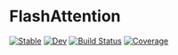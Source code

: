 # FlashAttention

[![Stable](https://img.shields.io/badge/docs-stable-blue.svg)](https://YichengDWu.github.io/FlashAttention.jl/stable/)
[![Dev](https://img.shields.io/badge/docs-dev-blue.svg)](https://YichengDWu.github.io/FlashAttention.jl/dev/)
[![Build Status](https://github.com/YichengDWu/FlashAttention.jl/actions/workflows/CI.yml/badge.svg?branch=master)](https://github.com/YichengDWu/FlashAttention.jl/actions/workflows/CI.yml?query=branch%3Amaster)
[![Coverage](https://codecov.io/gh/YichengDWu/FlashAttention.jl/branch/master/graph/badge.svg)](https://codecov.io/gh/YichengDWu/FlashAttention.jl)
